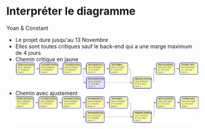 # Interpréter le diagramme

Yoan & Constant

- Le projet dure jusqu'au 13 Novembre
- Elles sont toutes critiques sauf le back-end qui a une marge maximum de 4 jours
- Chemin critique en jaune![Chemin critique en jaune](./image.png)
- Chemin avec ajustement![Chemin avec ajustement](./image2.png)